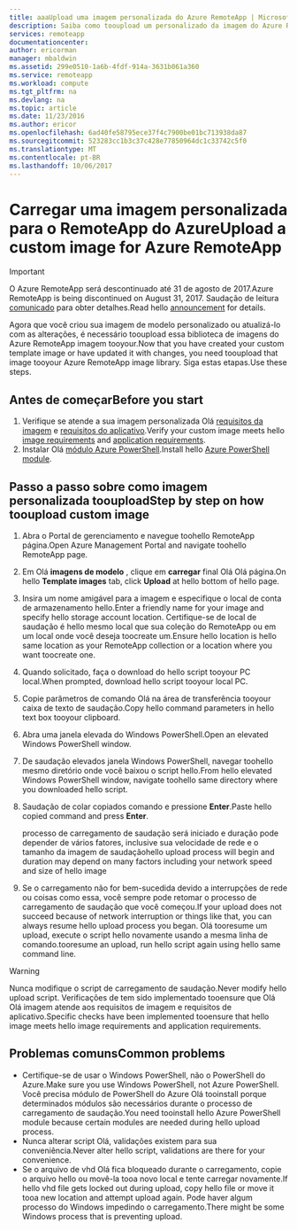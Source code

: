 ```yaml
---
title: aaaUpload uma imagem personalizada do Azure RemoteApp | Microsoft Docs
description: Saiba como tooupload um personalizado da imagem do Azure RemoteApp
services: remoteapp
documentationcenter: 
author: ericorman
manager: mbaldwin
ms.assetid: 299e0510-1a6b-4fdf-914a-3631b061a360
ms.service: remoteapp
ms.workload: compute
ms.tgt_pltfrm: na
ms.devlang: na
ms.topic: article
ms.date: 11/23/2016
ms.author: ericor
ms.openlocfilehash: 6ad40fe58795ece37f4c7900be01bc713938da87
ms.sourcegitcommit: 523283cc1b3c37c428e77850964dc1c33742c5f0
ms.translationtype: MT
ms.contentlocale: pt-BR
ms.lasthandoff: 10/06/2017
---
```

# <a name="upload-a-custom-image-for-azure-remoteapp"></a><span data-ttu-id="a503a-103">Carregar uma imagem personalizada para o RemoteApp do Azure</span><span class="sxs-lookup"><span data-stu-id="a503a-103">Upload a custom image for Azure RemoteApp</span></span>
> [!IMPORTANT]
> <span data-ttu-id="a503a-104">O Azure RemoteApp será descontinuado até 31 de agosto de 2017.</span><span class="sxs-lookup"><span data-stu-id="a503a-104">Azure RemoteApp is being discontinued on August 31, 2017.</span></span> <span data-ttu-id="a503a-105">Saudação de leitura [comunicado](https://go.microsoft.com/fwlink/?linkid=821148) para obter detalhes.</span><span class="sxs-lookup"><span data-stu-id="a503a-105">Read hello [announcement](https://go.microsoft.com/fwlink/?linkid=821148) for details.</span></span>
> 
> 

<span data-ttu-id="a503a-106">Agora que você criou sua imagem de modelo personalizado ou atualizá-lo com as alterações, é necessário tooupload essa biblioteca de imagens do Azure RemoteApp imagem tooyour.</span><span class="sxs-lookup"><span data-stu-id="a503a-106">Now that you have created your custom template image or have updated it with changes, you need tooupload that image tooyour Azure RemoteApp image library.</span></span> <span data-ttu-id="a503a-107">Siga estas etapas.</span><span class="sxs-lookup"><span data-stu-id="a503a-107">Use these steps.</span></span>

## <a name="before-you-start"></a><span data-ttu-id="a503a-108">Antes de começar</span><span class="sxs-lookup"><span data-stu-id="a503a-108">Before you start</span></span>
1. <span data-ttu-id="a503a-109">Verifique se atende a sua imagem personalizada Olá [requisitos da imagem](remoteapp-imagereqs.md) e [requisitos do aplicativo](remoteapp-appreqs.md).</span><span class="sxs-lookup"><span data-stu-id="a503a-109">Verify your custom image meets hello [image requirements](remoteapp-imagereqs.md) and [application requirements](remoteapp-appreqs.md).</span></span>
2. <span data-ttu-id="a503a-110">Instalar Olá [módulo Azure PowerShell](/powershell/azure/overview).</span><span class="sxs-lookup"><span data-stu-id="a503a-110">Install hello [Azure PowerShell module](/powershell/azure/overview).</span></span>

## <a name="step-by-step-on-how-tooupload-custom-image"></a><span data-ttu-id="a503a-111">Passo a passo sobre como imagem personalizada tooupload</span><span class="sxs-lookup"><span data-stu-id="a503a-111">Step by step on how tooupload custom image</span></span>
1. <span data-ttu-id="a503a-112">Abra o Portal de gerenciamento e navegue toohello RemoteApp página.</span><span class="sxs-lookup"><span data-stu-id="a503a-112">Open Azure Management Portal and navigate toohello RemoteApp page.</span></span>
2. <span data-ttu-id="a503a-113">Em Olá **imagens de modelo** , clique em **carregar** final Olá Olá página.</span><span class="sxs-lookup"><span data-stu-id="a503a-113">On hello **Template images** tab, click **Upload** at hello bottom of hello page.</span></span>
3. <span data-ttu-id="a503a-114">Insira um nome amigável para a imagem e especifique o local de conta de armazenamento hello.</span><span class="sxs-lookup"><span data-stu-id="a503a-114">Enter a friendly name for your image and specify hello storage account location.</span></span> <span data-ttu-id="a503a-115">Certifique-se de local de saudação é hello mesmo local que sua coleção do RemoteApp ou em um local onde você deseja toocreate um.</span><span class="sxs-lookup"><span data-stu-id="a503a-115">Ensure hello location is hello same location as your RemoteApp collection or a location where you want toocreate one.</span></span>
4. <span data-ttu-id="a503a-116">Quando solicitado, faça o download do hello script tooyour PC local.</span><span class="sxs-lookup"><span data-stu-id="a503a-116">When prompted, download hello script tooyour local PC.</span></span>
5. <span data-ttu-id="a503a-117">Copie parâmetros de comando Olá na área de transferência tooyour caixa de texto de saudação.</span><span class="sxs-lookup"><span data-stu-id="a503a-117">Copy hello command parameters in hello text box tooyour clipboard.</span></span>
6. <span data-ttu-id="a503a-118">Abra uma janela elevada do Windows PowerShell.</span><span class="sxs-lookup"><span data-stu-id="a503a-118">Open an elevated Windows PowerShell window.</span></span>
7. <span data-ttu-id="a503a-119">De saudação elevados janela Windows PowerShell, navegar toohello mesmo diretório onde você baixou o script hello.</span><span class="sxs-lookup"><span data-stu-id="a503a-119">From hello elevated Windows PowerShell window, navigate toohello same directory where you downloaded hello script.</span></span>
8. <span data-ttu-id="a503a-120">Saudação de colar copiados comando e pressione **Enter**.</span><span class="sxs-lookup"><span data-stu-id="a503a-120">Paste hello copied command and press **Enter**.</span></span>
   
   <span data-ttu-id="a503a-121">processo de carregamento de saudação será iniciado e duração pode depender de vários fatores, inclusive sua velocidade de rede e o tamanho da imagem de saudação</span><span class="sxs-lookup"><span data-stu-id="a503a-121">hello upload process will begin and duration may depend on many factors including your network speed and size of hello image</span></span>
9. <span data-ttu-id="a503a-122">Se o carregamento não for bem-sucedida devido a interrupções de rede ou coisas como essa, você sempre pode retomar o processo de carregamento de saudação que você começou.</span><span class="sxs-lookup"><span data-stu-id="a503a-122">If your upload does not succeed because of network interruption or things like that, you can always resume hello upload process you began.</span></span> <span data-ttu-id="a503a-123">Olá tooresume um upload, execute o script hello novamente usando a mesma linha de comando.</span><span class="sxs-lookup"><span data-stu-id="a503a-123">tooresume an upload, run hello script again using hello same command line.</span></span>

> [!WARNING]
> <span data-ttu-id="a503a-124">Nunca modifique o script de carregamento de saudação.</span><span class="sxs-lookup"><span data-stu-id="a503a-124">Never modify hello upload script.</span></span> <span data-ttu-id="a503a-125">Verificações de tem sido implementado tooensure que Olá Olá imagem atende aos requisitos de imagem e requisitos de aplicativo.</span><span class="sxs-lookup"><span data-stu-id="a503a-125">Specific checks have been implemented tooensure that hello image meets hello image requirements and application requirements.</span></span>
> 
> 

## <a name="common-problems"></a><span data-ttu-id="a503a-126">Problemas comuns</span><span class="sxs-lookup"><span data-stu-id="a503a-126">Common problems</span></span>
* <span data-ttu-id="a503a-127">Certifique-se de usar o Windows PowerShell, não o PowerShell do Azure.</span><span class="sxs-lookup"><span data-stu-id="a503a-127">Make sure you use Windows PowerShell, not Azure PowerShell.</span></span> <span data-ttu-id="a503a-128">Você precisa módulo de PowerShell do Azure Olá tooinstall porque determinados módulos são necessários durante o processo de carregamento de saudação.</span><span class="sxs-lookup"><span data-stu-id="a503a-128">You need tooinstall hello Azure PowerShell module because certain modules are needed during hello upload process.</span></span>
* <span data-ttu-id="a503a-129">Nunca alterar script Olá, validações existem para sua conveniência.</span><span class="sxs-lookup"><span data-stu-id="a503a-129">Never alter hello script, validations are there for your convenience.</span></span>
* <span data-ttu-id="a503a-130">Se o arquivo de vhd Olá fica bloqueado durante o carregamento, copie o arquivo hello ou movê-la tooa novo local e tente carregar novamente.</span><span class="sxs-lookup"><span data-stu-id="a503a-130">If hello vhd file gets locked out during upload, copy hello file or move it tooa new location and attempt upload again.</span></span> <span data-ttu-id="a503a-131">Pode haver algum processo do Windows impedindo o carregamento.</span><span class="sxs-lookup"><span data-stu-id="a503a-131">There might be some Windows process that is preventing upload.</span></span>  

